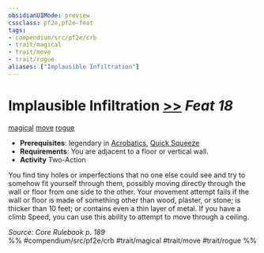 ```yaml
---
obsidianUIMode: preview
cssclass: pf2e,pf2e-feat
tags:
- compendium/src/pf2e/crb
- trait/magical
- trait/move
- trait/rogue
aliases: ["Implausible Infiltration"]
---
```

# Implausible Infiltration  [>>](/rules/core-rulebook/chapter-9-playing-the-game.md#Actions "Two-Action") *Feat 18*  
[magical](/rules/traits/magical.md)  [move](/rules/traits/move.md)  [rogue](/rules/traits/rogue.md)  

- **Prerequisites**: legendary in [Acrobatics](/compendium/skills.md#Acrobatics), [Quick Squeeze](/compendium/feats/quick-squeeze.md)
- **Requirements**: You are adjacent to a floor or vertical wall.
- **Activity** Two-Action

You find tiny holes or imperfections that no one else could see and try to somehow fit yourself through them, possibly moving directly through the wall or floor from one side to the other. Your movement attempt fails if the wall or floor is made of something other than wood, plaster, or stone; is thicker than 10 feet; or contains even a thin layer of metal. If you have a climb Speed, you can use this ability to attempt to move through a ceiling.

*Source: Core Rulebook p. 189*  
%% #compendium/src/pf2e/crb #trait/magical #trait/move #trait/rogue %%